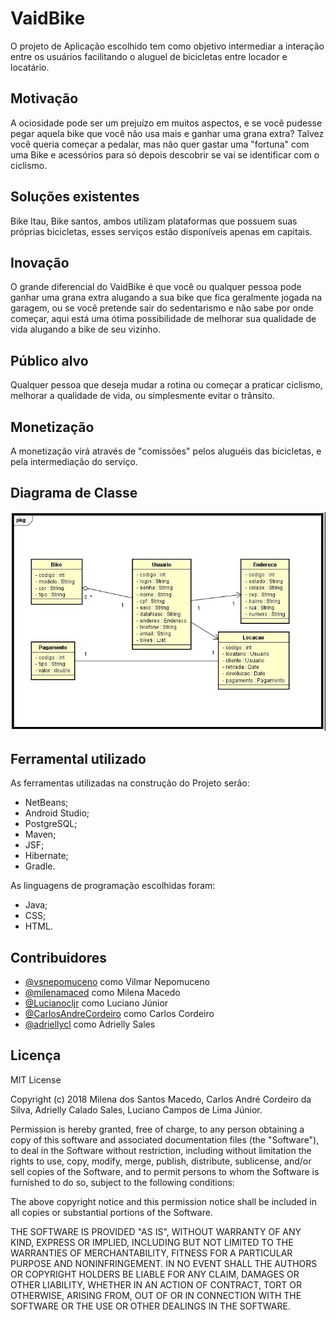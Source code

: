 # VaidBike

O projeto de Aplicação escolhido tem como objetivo intermediar a interação entre os usuários facilitando o aluguel de bicicletas entre locador e locatário.



## Motivação

A ociosidade pode ser um prejuízo em muitos aspectos, e se você pudesse pegar aquela bike que você não usa mais e ganhar uma grana extra?
Talvez você queria começar a pedalar, mas não quer gastar uma "fortuna" com uma Bike e acessórios para só depois descobrir se vai se identificar com o ciclismo.

## Soluções existentes

Bike Itau, Bike santos, ambos utilizam plataformas que possuem suas próprias bicicletas, esses serviços estão disponíveis apenas em capitais.


## Inovação

O grande diferencial do VaidBike é que você ou qualquer pessoa pode ganhar uma grana extra alugando a sua bike que fica geralmente jogada na garagem, ou se você pretende sair do sedentarismo e não sabe por onde começar, aqui está uma ótima possibilidade de melhorar sua qualidade de vida alugando a bike de seu vizinho.


## Público alvo

Qualquer pessoa que deseja mudar a rotina ou começar a praticar ciclismo, melhorar a qualidade de vida, ou simplesmente evitar o trânsito.


## Monetização

A monetização virá através de "comissões" pelos aluguéis das bicicletas, e pela intermediação do serviço.

## Diagrama de Classe

![DiagramaClasse](docs/Diagrama-Classe.JPG)


## Ferramental utilizado

As ferramentas utilizadas na construção do Projeto serão:
- NetBeans; 
- Android Studio;  
- PostgreSQL;
- Maven;
- JSF;
- Hibernate;
- Gradle.

As linguagens de programação escolhidas foram:
- Java;
- CSS;
- HTML.


## Contribuidores

- [@vsnepomuceno](https://github.com/vsnepomuceno) como Vilmar Nepomuceno
- [@milenamaced](https://github.com/milenamaced) como Milena Macedo 
- [@Lucianocljr](https://github.com/Lucianocljr)  como Luciano Júnior
- [@CarlosAndreCordeiro](https://github.com/CarlosAndreCordeiro) como Carlos Cordeiro
- [@adriellycl](https://github.com/adriellycl) como Adrielly Sales


## Licença
MIT License

Copyright (c) 2018 Milena dos Santos Macedo, Carlos André Cordeiro da Silva, Adrielly Calado Sales, Luciano Campos de Lima Júnior.

Permission is hereby granted, free of charge, to any person obtaining a copy
of this software and associated documentation files (the "Software"), to deal
in the Software without restriction, including without limitation the rights
to use, copy, modify, merge, publish, distribute, sublicense, and/or sell
copies of the Software, and to permit persons to whom the Software is
furnished to do so, subject to the following conditions:

The above copyright notice and this permission notice shall be included in all
copies or substantial portions of the Software.

THE SOFTWARE IS PROVIDED "AS IS", WITHOUT WARRANTY OF ANY KIND, EXPRESS OR
IMPLIED, INCLUDING BUT NOT LIMITED TO THE WARRANTIES OF MERCHANTABILITY,
FITNESS FOR A PARTICULAR PURPOSE AND NONINFRINGEMENT. IN NO EVENT SHALL THE
AUTHORS OR COPYRIGHT HOLDERS BE LIABLE FOR ANY CLAIM, DAMAGES OR OTHER
LIABILITY, WHETHER IN AN ACTION OF CONTRACT, TORT OR OTHERWISE, ARISING FROM,
OUT OF OR IN CONNECTION WITH THE SOFTWARE OR THE USE OR OTHER DEALINGS IN THE
SOFTWARE.
